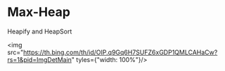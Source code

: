 # Max-Heap
Heapify and HeapSort

<img src="https://th.bing.com/th/id/OIP.q9Gq6H7SUFZ6xGDP1QMLCAHaCw?rs=1&pid=ImgDetMain" tyles={"width: 100%"}/>
